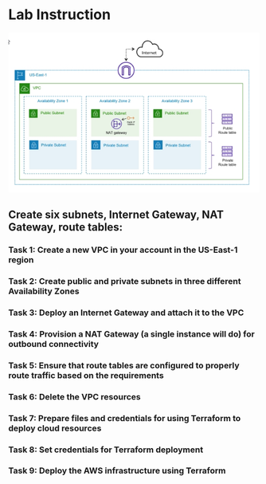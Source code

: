 # Lab Instruction

![AWS VPC Diagram](./AWS_VPC_Diagram.jpg)

## Create six subnets, Internet Gateway, NAT Gateway, route tables:

### Task 1: Create a new VPC in your account in the US-East-1 region

### Task 2: Create public and private subnets in three different Availability Zones

### Task 3: Deploy an Internet Gateway and attach it to the VPC

### Task 4: Provision a NAT Gateway (a single instance will do) for outbound connectivity

### Task 5: Ensure that route tables are configured to properly route traffic based on the requirements

### Task 6: Delete the VPC resources

### Task 7: Prepare files and credentials for using Terraform to deploy cloud resources

### Task 8: Set credentials for Terraform deployment

### Task 9: Deploy the AWS infrastructure using Terraform
